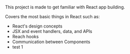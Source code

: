 This project is made to get familiar with React app building.

Covers the most basic things in React such as:
- React's design concepts
- JSX and event handlers, data, and APIs
- Reach hooks
- Communication between Components
- test 1
